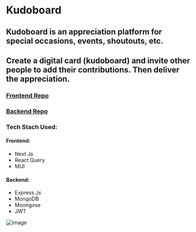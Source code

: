 # Kudoboard
## Kudoboard is an appreciation platform for special occasions, events, shoutouts, etc. 
## Create a digital card (kudoboard) and invite other people to add their contributions. Then deliver the appreciation.

### [Frontend Repo](https://github.com/AnmolSaini16/kudoboard-ui)
### [Backend Repo](https://github.com/AnmolSaini16/kudoboard-backend)
### Tech Stach Used: 
#### Frontend:
* Next Js
* React Query
* MUI
#### Backend:
* Express Js
* MongoDB
* Moongose
* JWT


![image](https://github.com/AnmolSaini16/kudoboard/assets/72123368/8e46729d-7067-4120-923b-8bcda2536bbf)


